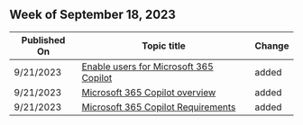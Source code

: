 <!-- This file is generated automatically each week. Changes made to this file will be overwritten.-->



## Week of September 18, 2023


| Published On |Topic title | Change |
|------|------------|--------|
| 9/21/2023 | [Enable users for Microsoft 365 Copilot](/microsoft-365-copilot/microsoft-365-copilot-enable-users) | added |
| 9/21/2023 | [Microsoft 365 Copilot overview](/microsoft-365-copilot/microsoft-365-copilot-overview) | added |
| 9/21/2023 | [Microsoft 365 Copilot Requirements](/microsoft-365-copilot/microsoft-365-copilot-requirements) | added |
